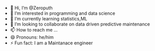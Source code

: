 - 👋 Hi, I’m @Zeroputh
- 👀 I’m interested in programming and data science
- 🌱 I’m currently learning statistics,ML
- 💞️ I’m looking to collaborate on data driven predictive maintenance 
- 📫 How to reach me ...
- 😄 Pronouns: he/him
- ⚡ Fun fact: I am a Maintanace engineer

<!---
Zeroputh/Zeroputh is a ✨ special ✨ repository because its `README.md` (this file) appears on your GitHub profile.
You can click the Preview link to take a look at your changes.
--->
